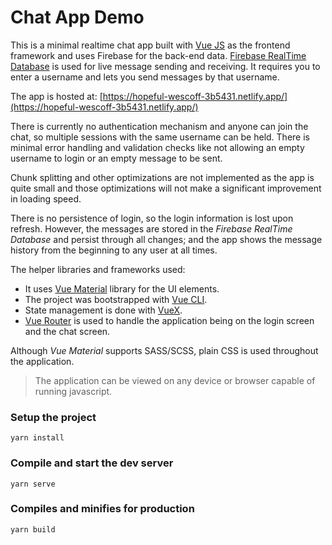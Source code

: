 # Chat App Demo
This is a minimal realtime chat app built with [Vue JS](https://vuejs.org/) as the frontend framework and uses Firebase for the back-end data. [Firebase RealTime Database](https://firebase.google.com/docs/database/) is used for live message sending and receiving. It requires you to enter a username and lets you send messages by that username.

The app is hosted at: [https://hopeful-wescoff-3b5431.netlify.app/](https://hopeful-wescoff-3b5431.netlify.app/)

There is currently no authentication mechanism and anyone can join the chat, so multiple sessions with the same username can be held. There is minimal error handling and validation checks like not allowing an empty username to login or an empty message to be sent.

Chunk splitting and other optimizations are not implemented as the app is quite small and those optimizations will not make a significant improvement in loading speed.

There is no persistence of login, so the login information is lost upon refresh. However, the messages are stored in the _Firebase RealTime Database_ and persist through all changes; and the app shows the message history from the beginning to any user at all times.

The helper libraries and frameworks used:
- It uses [Vue Material](https://vuematerial.io/) library for the UI elements.
- The project was bootstrapped with [Vue CLI](https://cli.vuejs.org/).
- State management is done with [VueX](https://vuex.vuejs.org/).
- [Vue Router](https://router.vuejs.org/) is used to handle the application being on the login screen and the chat screen.

Although _Vue Material_ supports SASS/SCSS, plain CSS is used throughout the application.

> The application can be viewed on any device or browser capable of running javascript.

### Setup the project
```
yarn install
```

### Compile and start the dev server
```
yarn serve
```

### Compiles and minifies for production
```
yarn build
```